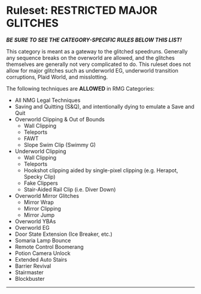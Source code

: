 # Ruleset: RESTRICTED MAJOR GLITCHES

**_BE SURE TO SEE THE CATEGORY-SPECIFIC RULES BELOW THIS LIST!_**

This category is meant as a gateway to the glitched speedruns. Generally any sequence breaks on the overworld are allowed, and the glitches themselves are generally not very complicated to do. This ruleset does not allow for major glitches such as underworld EG, underworld transition corruptions, Plaid World, and misslotting.

The following techniques are **ALLOWED** in RMG Categories:

- All NMG Legal Techniques
- Saving and Quitting (S&Q), and intentionally dying to emulate a Save and Quit
- Overworld Clipping & Out of Bounds
  - Wall Clipping
  - Teleports
  - FAWT
  - Slope Swim Clip (Swimmy G)
- Underworld Clipping
  - Wall Clipping
  - Teleports
  - Hookshot clipping aided by single-pixel clipping (e.g. Herapot, Specky Clip)
  - Fake Clippers
  - Stair-Aided Rail Clip (i.e. Diver Down)
- Overworld Mirror Glitches
  - Mirror Wrap
  - Mirror Clipping
  - Mirror Jump
- Overworld YBAs
- Overworld EG
- Door State Extension (Ice Breaker, etc.)
- Somaria Lamp Bounce
- Remote Control Boomerang
- Potion Camera Unlock
- Extended Auto Stairs
- Barrier Revival
- Stairmaster
- Blockbuster

---
